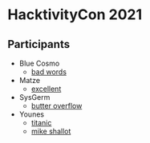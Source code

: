 # HacktivityCon 2021

## Participants
- Blue Cosmo
  - [bad words](https://github.com/CosmodiumCS/CTF/blob/main/hacktivitycon/badwords.md)
- Matze
  - [excellent](https://github.com/CosmodiumCS/CTF/blob/main/hacktivitycon/excellent.md)
- SysGerm
  - [butter overflow](https://github.com/CosmodiumCS/CTF/blob/main/hacktivitycon/badwords.md)
- Younes
  - [titanic](https://github.com/CosmodiumCS/CTF/blob/main/hacktivitycon/titanic.md)
  - [mike shallot](https://github.com/CosmodiumCS/CTF/blob/main/hacktivitycon/mike-shallot.md)
